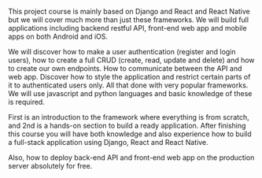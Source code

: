 This project course is mainly based on Django and React and React Native but we will cover much more than just these frameworks. 
We will build full applications including backend restful API, front-end web app and mobile apps on both Android and iOS.

We will discover how to make a user authentication (register and login users), 
how to create a full CRUD (create, read, update and delete) and how to create our own endpoints. 
How to communicate between the API and web app. Discover how to style the application and restrict certain parts of it to authenticated users only. All that done with very popular frameworks. 
We will use javascript and python languages and basic knowledge of these is required.

First is an introduction to the framework where everything is from scratch, and 2nd is a hands-on section to build a ready application. After finishing this course you will have both knowledge and also experience how to build a full-stack application using Django, React and React Native.

Also, how to deploy back-end API and front-end web app on the production server absolutely for free. 
